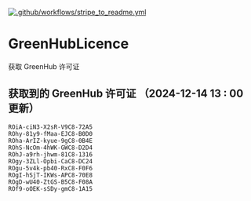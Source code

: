 [![.github/workflows/stripe_to_readme.yml](https://github.com/zjx-kimi/GreenHubLicence/actions/workflows/stripe_to_readme.yml/badge.svg)](https://github.com/zjx-kimi/GreenHubLicence/actions/workflows/stripe_to_readme.yml)
# GreenHubLicence
获取 GreenHub 许可证
## 获取到的 GreenHub 许可证 （2024-12-14 13 : 00 更新）
```
ROiA-ciN3-X2sR-V9C8-72A5
ROhy-81y9-fMaa-EJC8-B0D0
ROha-ArIZ-kyue-9gC8-0B4E
ROhS-NcOm-4hWK-GWC8-D2D4
ROhJ-a9rh-jhwm-81C8-1316
ROgy-3ZLl-Opbi-CaC8-DC24
ROgu-5v4k-pb40-RxC8-F0F6
ROgI-hSjT-IKWs-APC8-70E8
ROgD-wU40-ZtGS-B5C8-F08A
ROf9-oOEK-sSDy-gmC8-1A15
```
